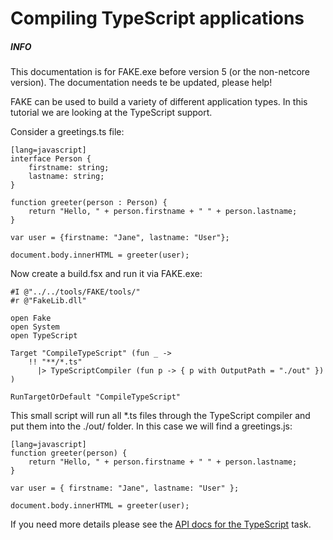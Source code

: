 # Compiling TypeScript applications

<div class="alert alert-info">
    <h5>INFO</h5>
    <p>This documentation is for FAKE.exe before version 5 (or the non-netcore version). The documentation needs te be updated, please help!</p>
</div>

FAKE can be used to build a variety of different application types. 
In this tutorial we are looking at the TypeScript support.

Consider a greetings.ts file:

    [lang=javascript]
    interface Person {
        firstname: string;
        lastname: string;
    }
     
    function greeter(person : Person) {
        return "Hello, " + person.firstname + " " + person.lastname;
    }

    var user = {firstname: "Jane", lastname: "User"};

    document.body.innerHTML = greeter(user);

Now create a build.fsx and run it via FAKE.exe:

	#I @"../../tools/FAKE/tools/"
	#r @"FakeLib.dll"

	open Fake
	open System
	open TypeScript

	Target "CompileTypeScript" (fun _ ->
	    !! "**/*.ts"
		  |> TypeScriptCompiler (fun p -> { p with OutputPath = "./out" }) 
	)

	RunTargetOrDefault "CompileTypeScript"


This small script will run all *.ts files through the TypeScript compiler and put them into the ./out/ folder. In this case we will find a greetings.js:

    [lang=javascript]
	function greeter(person) {
		return "Hello, " + person.firstname + " " + person.lastname;
	}

	var user = { firstname: "Jane", lastname: "User" };

	document.body.innerHTML = greeter(user);

If you need more details please see the [API docs for the TypeScript](apidocs/v5/legacy/fake-typescript.html) task.
